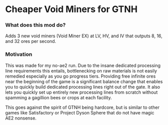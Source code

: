 # Cheaper Void Miners for GTNH

### What does this mod do?
Adds 3 new void miners (Void Miner EX) at LV, HV, and IV that outputs 8, 16, and 32 ores per second.

### Motivation
This was made for my no-ae2 run. Due to the insane dedicated processing line requirements this entails, bottlenecking on raw materials is not easily remedied especially as you go progress tiers. Providing free infinite ores near the beginning of the game is a significant balance change that enables you to quickly build dedicated processing lines right out of the gate. It also lets you quickly set up entirely new processing lines from scratch without spamming a gagillion bees or crops at each facility.

This goes against the spirit of GTNH being hardcore, but is similar to other games like Satisfactory or Project Dyson Sphere that do not have magic AE2 nonsense.
